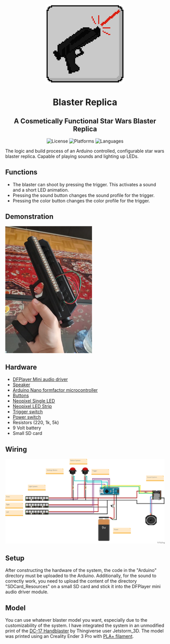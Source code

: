 <div align="center">
  <img src="Images/blaster_replica_logo.png" alt="Blaster Replica Logo" width="250">
  <h1>Blaster Replica</h1>
  <h2>A Cosmetically Functional Star Wars Blaster Replica</h2>
</div>

<div align="center">
  <img alt="License" src=https://img.shields.io/badge/License-MIT-green?style=flat-square>
  <img alt="Platforms" src=https://img.shields.io/badge/Platforms-Arduino-blue?style=flat-square>
  <img alt="Languages" src=https://img.shields.io/badge/Languages-C++-red?style=flat-square>
</div>

The logic and build process of an Arduino controlled, configurable star wars blaster replica. Capable of playing sounds and lighting up LEDs.

## Functions
- The blaster can shoot by pressing the trigger. This activates a sound and a short LED animation.
- Pressing the sound button changes the sound profile for the trigger.
- Pressing the color button changes the color profile for the trigger.

## Demonstration
<a href="https://youtube.com/shorts/_K-AFX4hNyE?feature=share"><img src="Images/blaster.jpg" height="400"></a>

## Hardware
- [DFPlayer Mini audio driver](https://www.amazon.de/dp/B07Z5D7T63?psc=1&smid=A1X7QLRQH87QA3&ref_=chk_typ_imgToDp)
- [Speaker](https://www.amazon.de/Adafruit-4227-Mini-Lautsprecher-oval-kurz/dp/B07T18Z54G/ref=sr_1_5?__mk_de_DE=%C3%85M%C3%85%C5%BD%C3%95%C3%91&crid=330Y48E59WO7Y&keywords=adafruit+speaker&qid=1699916707&s=ce-de&sprefix=adafruit+speake%2Celectronics%2C108&sr=1-5)
- [Arduino Nano formfactor microcontroller](https://www.amazon.de/gp/product/B078SBBST6/ref=ppx_yo_dt_b_asin_title_o00_s04?ie=UTF8&psc=1)
- [Buttons](https://www.amazon.de/gp/product/B0811QKG1R/ref=ppx_yo_dt_b_asin_title_o01_s04?ie=UTF8&psc=1)
- [Neopixel Single LED](https://www.amazon.de/BTF-LIGHTING-RGB-Legierung-LED-Chips-PCB-K%C3%BChlk%C3%B6rper-Eingebauter/dp/B088K6C7TJ/ref=sr_1_7?__mk_de_DE=%C3%85M%C3%85%C5%BD%C3%95%C3%91&crid=S968MAIDA78Z&keywords=neopixel+led&qid=1696264705&sprefix=neopixel+le%2Caps%2C151&sr=8-7)
- [Neopixel LED Strip](https://www.amazon.de/LED-Streifen-flexibel-Traumfarbstreifen-Wasserdichtes-DIY-Projekt/dp/B08P6XN49P/ref=sr_1_7?crid=31JOL1EBE7NYI&keywords=neopixel+led+strip&qid=1696264865&sprefix=neopixel+%2Caps%2C159&sr=8-7)
- [Trigger switch](https://www.amazon.de/gp/product/B08H52SDG2/ref=ppx_yo_dt_b_asin_image_o00_s02?ie=UTF8&psc=1)
- [Power switch](https://www.amazon.de/gp/product/B0BTM3WQXN/ref=ppx_yo_dt_b_asin_title_o00_s00?ie=UTF8&psc=1)
- Resistors (220, 1k, 5k)
- 9 Volt battery
- Small SD card

## Wiring
![Wiring of the system](Images/wiring.png)

## Setup
After constructing the hardware of the system, the code in the "Arduino" directory must be uploaded to the Arduino. Additionally, for the sound to correctly work, you need to upload the content of the directory "SDCard_Resources" on a small SD card and stick it into the DFPlayer mini audio driver module.

## Model
You can use whatever blaster model you want, especially due to the customizability of the system. I have integrated the system in an unmodified print of the [DC-17 Handblaster](https://www.thingiverse.com/thing:4509310) by Thingiverse user Jetstorm_3D. The model was printed using an Creality Ender 3 Pro with [PLA+ filament](https://www.amazon.de/gp/product/B07R6PL63K/ref=ppx_yo_dt_b_search_asin_title?ie=UTF8&th=1).